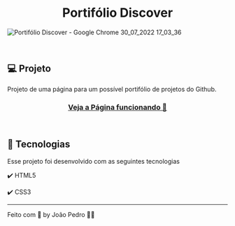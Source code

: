 <h1 align="center">
  Portifólio Discover
</h1>

![Portifólio Discover - Google Chrome 30_07_2022 17_03_36](https://user-images.githubusercontent.com/93893533/181994601-f9128cce-ae0b-4e86-8fe4-4d85f09776d4.png)

<br />

## 💻 Projeto

Projeto de uma página para um possível portifólio de projetos do Github.

 <h3 align="center"><a href="https://johnpetros.github.io/portifolio-discover/">Veja a Página funcionando 👀</a></h3>

 <br>

## 🧪 Tecnologias

Esse projeto foi desenvolvido com as seguintes tecnologias

✔️ HTML5

✔️ CSS3

---

Feito com 💜 by João Pedro 👋🏻